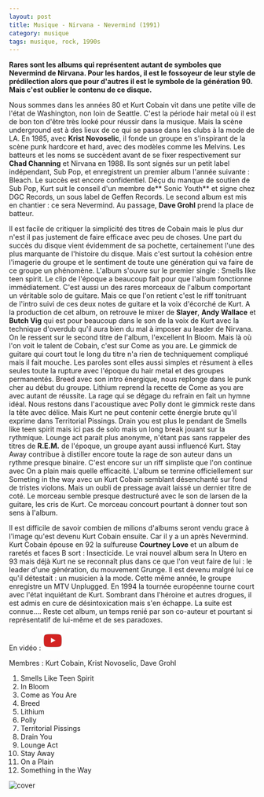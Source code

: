 ```yaml
---
layout: post
title: Musique - Nirvana - Nevermind (1991)
category: musique
tags: musique, rock, 1990s
---
```


**Rares sont les albums qui représentent autant de symboles que Nevermind de Nirvana. Pour les hardos, il est le fossoyeur de leur style de prédilection alors que pour d'autres il est le symbole de la génération 90. Mais c'est oublier le contenu de ce disque.**

Nous sommes dans les années 80 et Kurt Cobain vit dans une petite ville de l'état de Washington, non loin de Seattle. C'est la période hair metal où il est de bon ton d'être très looké pour réussir dans la musique. Mais la scène underground est à des lieux de ce qui se passe dans les clubs à la mode de LA. En 1985, avec **Krist Novoselic**, il fonde un groupe en s'inspirant de la scène punk hardcore et hard, avec des modèles comme les Melvins. Les batteurs et les noms se succèdent avant de se fixer respectivement sur **Chad Channing** et Nirvana en 1988. Ils sont signés sur un petit label indépendant, Sub Pop, et enregistrent un premier album l'année suivante : Bleach. Le succès est encore confidentiel. Déçu du manque de soutien de Sub Pop, Kurt suit le conseil d'un membre de** Sonic Youth** et signe chez DGC Records, un sous label de Geffen Records. Le second album est mis en chantier : ce sera Nevermind. Au passage, **Dave Grohl** prend la place de batteur.

Il est facile de critiquer la simplicité des titres de Cobain mais le plus dur n'est il pas justement de faire efficace avec peu de choses. Une part du succès du disque vient évidemment de sa pochette, certainement l'une des plus marquante de l'histoire du disque. Mais c'est surtout la cohésion entre l'imagerie du groupe et le sentiment de toute une génération qui va faire de ce groupe un phénomène. L'album s'ouvre sur le premier single : Smells like teen spirit. Le clip de l'époque a beaucoup fait pour que l'album fonctionne immédiatement. C'est aussi un des rares morceaux de l'album comportant un véritable solo de guitare. Mais ce que l'on retient c'est le riff tonitruant de l'intro suivi de ces deux notes de guitare et la voix d'écorché de Kurt. A la production de cet album, on retrouve le mixer de **Slayer**, **Andy Wallace** et **Butch Vig** qui est pour beaucoup dans le son de la voix de Kurt avec la technique d'overdub qu'il aura bien du mal à imposer au leader de Nirvana. On le ressent sur le second titre de l'album, l'excellent In Bloom. Mais là où l'on voit le talent de Cobain, c'est sur Come as you are. Le gimmick de guitare qui court tout le long du titre n'a rien de techniquement compliqué mais il fait mouche. Les paroles sont elles aussi simples et résument à elles seules toute la rupture avec l'époque du hair metal et des groupes permanentés. Breed avec son intro énergique, nous replonge dans le punk cher au début du groupe. Lithium reprend la recette de Come as you are avec autant de réussite. La rage qui se dégage du refrain en fait un hymne idéal. Nous restons dans l'acoustique avec Polly dont le gimmick reste dans la tête avec délice. Mais Kurt ne peut contenir cette énergie brute qu'il exprime dans Territorial Pissings. Drain you est plus le pendant de Smells like teen spirit mais ici pas de solo mais un long break jouant sur la rythmique. Lounge act parait plus anonyme, n'étant pas sans rappeler des titres de **R.E.M.** de l'époque, un groupe ayant aussi influencé Kurt. Stay Away contribue à distiller encore toute la rage de son auteur dans un rythme presque binaire. C'est encore sur un riff simpliste que l'on continue avec On a plain mais quelle efficacité. L'album se termine officiellement sur Someting in the way avec un Kurt Cobain semblant désenchanté sur fond de tristes violons. Mais un oubli de pressage avait laissé un dernier titre de coté. Le morceau semble presque destructuré avec le son de larsen de la guitare, les cris de Kurt. Ce morceau concourt pourtant à donner tout son sens à l'album.

Il est difficile de savoir combien de milions d'albums seront vendu grace à l'image qu'est devenu Kurt Cobain ensuite. Car il y a un après Nevermind. Kurt Cobain épouse en 92 la sulfureuse **Courtney Love** et un album de raretés et faces B sort : Insecticide. Le vrai nouvel album sera In Utero en 93 mais déjà Kurt ne se reconnaît plus dans ce que l'on veut faire de lui : le leader d'une génération, du mouvement Grunge. Il est devenu malgré lui ce qu'il détestait : un musicien à la mode. Cette même année, le groupe enregistre un MTV Unplugged. En 1994 la tournée européenne tourne court avec l'état inquiétant de Kurt. Sombrant dans l'héroine et autres drogues, il est admis en cure de désintoxication mais s'en échappe. La suite est connue…. Reste cet album, un temps renié par son co-auteur et pourtant si représentatif de lui-même et de ses paradoxes.

En vidéo : [![video](/images/youtube.png)](https://www.youtube.com/watch?v=vabnZ9-ex7o)

Membres : Kurt Cobain, Krist Novoselic, Dave Grohl

1. Smells Like Teen Spirit
2. In Bloom
3. Come as You Are 
4. Breed 
5. Lithium 
6. Polly 
7. Territorial Pissings 
8. Drain You 
9. Lounge Act 
10. Stay Away 
11. On a Plain 
12. Something in the Way

![cover](https://filedn.eu/llqi9IBxlYouGRXYG2xlROb/img/2008/nirvananevermind.jpg)

